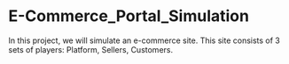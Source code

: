# E-Commerce_Portal_Simulation
In this project, we will simulate an e-commerce site. This site consists of 3 sets of players: Platform, Sellers, Customers.
